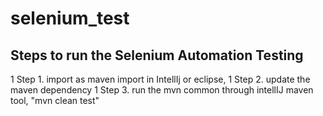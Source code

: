 # selenium_test

## Steps to run the Selenium Automation Testing
1 Step 1. import as maven import in IntellIj or eclipse,
1 Step 2. update the maven dependency
1 Step 3. run the mvn common through intellIJ maven tool, "mvn clean test"
